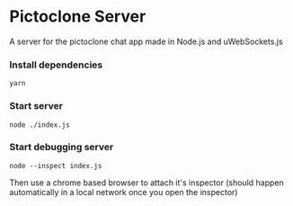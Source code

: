 # Pictoclone Server

A server for the pictoclone chat app made in Node.js and uWebSockets.js

### Install dependencies
```
yarn
```

### Start server
```
node ./index.js
```

### Start debugging server
```
node --inspect index.js
```
Then use a chrome based browser to attach it's inspector (should happen automatically in a local network once you open the inspector)

